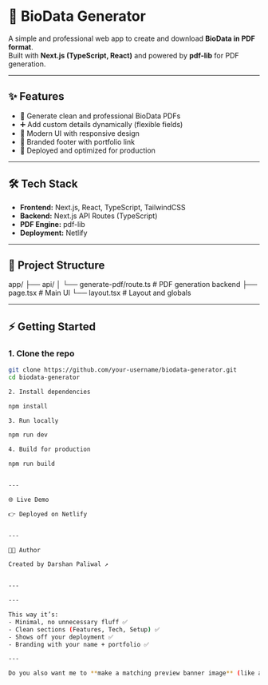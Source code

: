 # 📝 BioData Generator

A simple and professional web app to create and download **BioData in PDF format**.  
Built with **Next.js (TypeScript, React)** and powered by **pdf-lib** for PDF generation.  

---

## ✨ Features
- 📄 Generate clean and professional BioData PDFs  
- ➕ Add custom details dynamically (flexible fields)  
- 🎨 Modern UI with responsive design  
- 🔗 Branded footer with portfolio link  
- 🚀 Deployed and optimized for production  

---

## 🛠️ Tech Stack
- **Frontend:** Next.js, React, TypeScript, TailwindCSS  
- **Backend:** Next.js API Routes (TypeScript)  
- **PDF Engine:** pdf-lib  
- **Deployment:** Netlify  

---

## 📂 Project Structure

app/ ├── api/ │   └── generate-pdf/route.ts   # PDF generation backend ├── page.tsx                    # Main UI └── layout.tsx                  # Layout and globals

---

## ⚡ Getting Started

### 1. Clone the repo
```bash
git clone https://github.com/your-username/biodata-generator.git
cd biodata-generator

2. Install dependencies

npm install

3. Run locally

npm run dev

4. Build for production

npm run build


---

🌐 Live Demo

👉 Deployed on Netlify


---

👨‍💻 Author

Created by Darshan Paliwal ↗


---

---

This way it’s:  
- Minimal, no unnecessary fluff ✅  
- Clean sections (Features, Tech, Setup) ✅  
- Shows off your deployment ✅  
- Branding with your name + portfolio ✅  

---

Do you also want me to **make a matching preview banner image** (like a header image for the repo with your project name + gradient style) so the GitHub repo looks extra polished?

